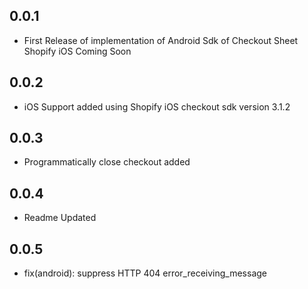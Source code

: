 ## 0.0.1

* First Release of implementation of Android Sdk of Checkout Sheet Shopify iOS Coming Soon

## 0.0.2

* iOS Support added using Shopify iOS checkout sdk version 3.1.2

## 0.0.3

* Programmatically close checkout added

## 0.0.4

* Readme Updated

## 0.0.5

* fix(android): suppress HTTP 404 error_receiving_message